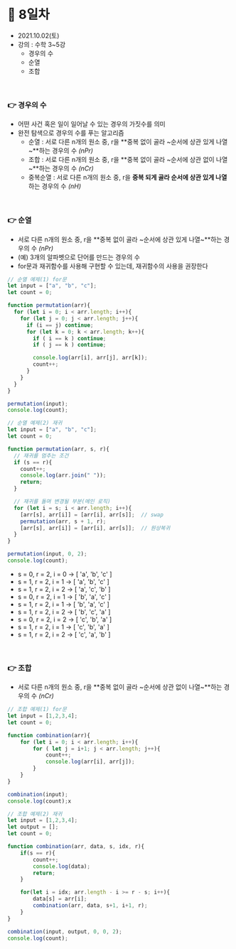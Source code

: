 # 📌 8일차 
- 2021.10.02(토)
- 강의 : 수학 3~5강
  - 경우의 수
  - 순열
  - 조합


<br>

  
### 👉 경우의 수
- 어떤 사건 혹은 일이 일어날 수 있는 경우의 가짓수를 의미
- 완전 탐색으로 경우의 수를 푸는 알고리즘
  - 순열      : 서로 다른 n개의 원소 중, r을 **중복 없이 골라 ~순서에 상관 있게 나열~**하는 경우의 수 _(nPr)_
  - 조합      : 서로 다른 n개의 원소 중, r을 **중복 없이 골라 ~순서에 상관 없이 나열~**하는 경우의 수 _(nCr)_
  - 중복순열   : 서로 다른 n개의 원소 중, r을 **중복 되게 골라 순서에 상관 있게 나열**하는 경우의 수 _(nH)_

<br> 


### 👉 순열
- 서로 다른 n개의 원소 중, r을 **중복 없이 골라 ~순서에 상관 있게 나열~**하는 경우의 수 _(nPr)_
- (예) 3개의 알파벳으로 단어를 만드는 경우의 수
- for문과 재귀함수를 사용해 구현할 수 있는데, 재귀함수의 사용을 권장한다

```javascript
// 순열 예제(1) for문 
let input = ["a", "b", "c"];
let count = 0;

function permutation(arr){
  for (let i = 0; i < arr.length; i++){
    for (let j = 0; j < arr.length; j++){
      if (i == j) continue;
      for (let k = 0; k < arr.length; k++){
        if ( i == k ) continue;
        if ( j == k ) continue;

        console.log(arr[i], arr[j], arr[k]);
        count++;
      }
    }
  }
}

permutation(input);
console.log(count);
```

```javascript
// 순열 예제(2) 재귀 
let input = ["a", "b", "c"];
let count = 0;

function permutation(arr, s, r){
  // 재귀를 멈추는 조건 
  if (s == r){
    count++;
    console.log(arr.join(" "));
    return;
  }

  // 재귀를 돌며 변경될 부분(메인 로직)
  for (let i = s; i < arr.length; i++){
    [arr[s], arr[i]] = [arr[i], arr[s]];  // swap   
    permutation(arr, s + 1, r);
    [arr[s], arr[i]] = [arr[i], arr[s]];  // 원상복귀
  }
}

permutation(input, 0, 2);
console.log(count);
```

- s = 0, r = 2, i = 0  →  [ 'a', 'b', 'c' ] 
- s = 1, r = 2, i = 1  →  [ 'a', 'b', 'c' ] 
- s = 1, r = 2, i = 2  →  [ 'a', 'c', 'b' ] 
- s = 0, r = 2, i = 1  →  [ 'b', 'a', 'c' ] 
- s = 1, r = 2, i = 1  →  [ 'b', 'a', 'c' ]
- s = 1, r = 2, i = 2  →  [ 'b', 'c', 'a' ] 
- s = 0, r = 2, i = 2  →  [ 'c', 'b', 'a' ] 
- s = 1, r = 2, i = 1  →  [ 'c', 'b', 'a' ]
- s = 1, r = 2, i = 2  →  [ 'c', 'a', 'b' ] 


<br> 


### 👉 조합
- 서로 다른 n개의 원소 중, r을 **중복 없이 골라 ~순서에 상관 없이 나열~**하는 경우의 수 _(nCr)_


```javascript
// 조합 예제(1) for문 
let input = [1,2,3,4];
let count = 0;

function combination(arr){
    for (let i = 0; i < arr.length; i++){
        for ( let j = i+1; j < arr.length; j++){
            count++;
            console.log(arr[i], arr[j]);
        }
    }
}

combination(input);
console.log(count);x
```

```javascript
// 조합 예제(2) 재귀 
let input = [1,2,3,4];
let output = [];
let count = 0;

function combination(arr, data, s, idx, r){
    if(s == r){
        count++;
        console.log(data);
        return;
    }

    for(let i = idx; arr.length - i >= r - s; i++){
        data[s] = arr[i];
        combination(arr, data, s+1, i+1, r);
    }
}

combination(input, output, 0, 0, 2);
console.log(count);
```
<br> 

